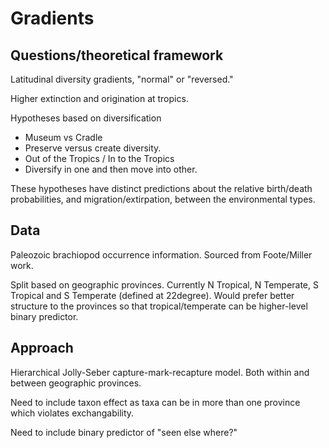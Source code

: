Gradients
=========

Questions/theoretical framework
-------------------------------

Latitudinal diversity gradients, "normal" or "reversed."

Higher extinction and origination at tropics.

Hypotheses based on diversification

-  Museum vs Cradle
  -  Preserve versus create diversity.
-  Out of the Tropics / In to the Tropics
  - Diversify in one and then move into other.

These hypotheses have distinct predictions about the relative birth/death
probabilities, and migration/extirpation, between the environmental
types.


Data
----

Paleozoic brachiopod occurrence information. Sourced from Foote/Miller work.

Split based on geographic provinces. Currently N Tropical, N Temperate,
S Tropical and S Temperate (defined at 22degree). Would prefer better structure
to the provinces so that tropical/temperate can be higher-level binary
predictor. 


Approach
--------

Hierarchical Jolly-Seber capture-mark-recapture model. Both within and between
geographic provinces.

Need to include taxon effect as taxa can be in more than one province which
violates exchangability.

Need to include binary predictor of "seen else where?"
